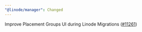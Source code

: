 ```yaml
---
"@linode/manager": Changed
---
```


Improve Placement Groups UI during Linode Migrations ([#11261](https://github.com/linode/manager/pull/11261))
